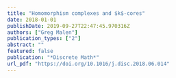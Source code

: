 ```yaml
---
title: "Homomorphism complexes and $k$-cores"
date: 2018-01-01
publishDate: 2019-09-27T22:47:45.970316Z
authors: ["Greg Malen"]
publication_types: ["2"]
abstract: ""
featured: false
publication: "*Discrete Math*"
url_pdf: "https://doi.org/10.1016/j.disc.2018.06.014"
---
```

